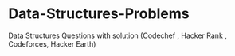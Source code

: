 # Data-Structures-Problems
Data Structures Questions with solution (Codechef , Hacker Rank , Codeforces, Hacker Earth)
